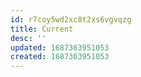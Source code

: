```yaml
---
id: r7coy5wd2xc8t2xs6vgvqzg
title: Current
desc: ''
updated: 1687363951053
created: 1687363951053
---
```

